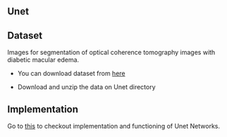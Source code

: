 ## Unet

## Dataset
Images for segmentation of optical coherence tomography images with diabetic macular edema.

* You can download dataset  from [here](https://drive.google.com/open?id=1yTwLNnJloMC9t-8cfhnp0fHZpwisGUv0)

* Download and unzip the data on Unet directory
## Implementation
Go to [this](https://www.kaggle.com/hsankesara/unet-image-segmentation) to checkout implementation and functioning of Unet Networks.